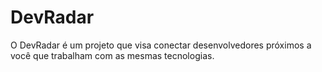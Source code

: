 # DevRadar
O DevRadar é um projeto que visa conectar desenvolvedores próximos a você que trabalham com as mesmas tecnologias.

